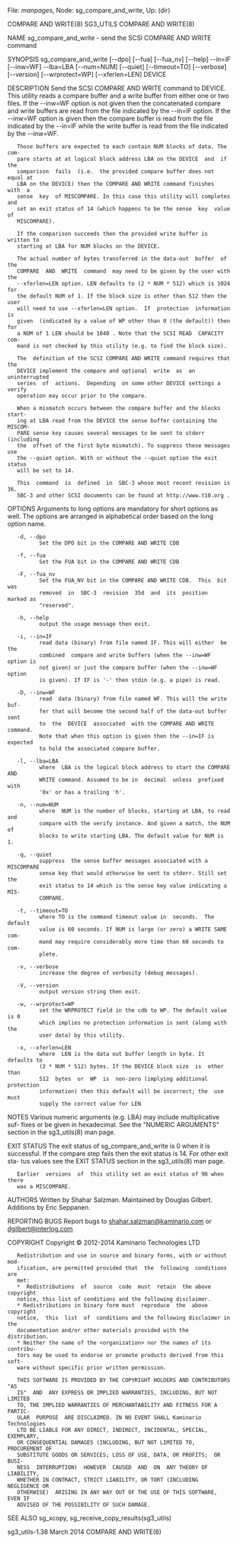 File: *manpages*,  Node: sg_compare_and_write,  Up: (dir)

COMPARE AND WRITE(8)               SG3_UTILS              COMPARE AND WRITE(8)



NAME
       sg_compare_and_write - send the SCSI COMPARE AND WRITE command

SYNOPSIS
       sg_compare_and_write   [--dpo]   [--fua]  [--fua_nv]  [--help]  --in=IF
       [--inw=WF] --lba=LBA [--num=NUM] [--quiet]  [--timeout=TO]  [--verbose]
       [--version] [--wrprotect=WP] [--xferlen=LEN] DEVICE

DESCRIPTION
       Send the SCSI COMPARE AND WRITE command to DEVICE. This utility reads a
       compare buffer and a write buffer from either one or two files. If  the
       --inw=WF  option  is  not given then the concatenated compare and write
       buffers are read from the file indicated by the --in=IF option. If  the
       --inw=WF  option is given then the compare buffer is read from the file
       indicated by the --in=IF while the write buffer is read from  the  file
       indicated by the --inw=WF.

       Those buffers are expected to each contain NUM blocks of data. The com-
       pare starts at at logical block address LBA on the DEVICE  and  if  the
       comparison  fails  (i.e.  the provided compare buffer does not equal at
       LBA on the DEVICE) then the COMPARE AND WRITE command finishes  with  a
       sense  key  of MISCOMPARE. In this case this utility will completes and
       set an exit status of 14 (which happens to be the sense  key  value  of
       MISCOMPARE).

       If the comparison succeeds then the provided write buffer is written to
       starting at LBA for NUM blocks on the DEVICE.

       The actual number of bytes transferred in the data-out  buffer  of  the
       COMPARE  AND  WRITE  command  may need to be given by the user with the
       --xferlen=LEN option. LEN defaults to (2 * NUM * 512) which is 1024 for
       the default NUM of 1. If the block size is other than 512 then the user
       will need to use --xferlen=LEN option.  If  protection  information  is
       given  (indicated by a value of WP other than 0 (the default)) then for
       a NUM of 1 LEN should be 1040 . Note that the SCSI READ  CAPACITY  com-
       mand is not checked by this utility (e.g. to find the block size).

       The  definition of the SCSI COMPARE AND WRITE command requires that the
       DEVICE implement the compare and optional  write  as  an  uninterrupted
       series  of  actions.  Depending  on some other DEVICE settings a verify
       operation may occur prior to the compare.

       When a mismatch occurs between the compare buffer and the blocks start-
       ing at LBA read from the DEVICE the sense buffer containing the MISCOM-
       PARE sense key causes several messages to be sent to stderr  (including
       the  offset of the first byte mismatch). To suppress these messages use
       the --quiet option. With or without the --quiet option the exit  status
       will be set to 14.

       This  command  is  defined  in  SBC-3 whose most recent revision is 36.
       SBC-3 and other SCSI documents can be found at http://www.t10.org .

OPTIONS
       Arguments to long options are mandatory for short options as well.  The
       options  are  arranged  in  alphabetical order based on the long option
       name.

       -d, --dpo
              Set the DPO bit in the COMPARE AND WRITE CDB

       -f, --fua
              Set the FUA bit in the COMPARE AND WRITE CDB

       -F, --fua_nv
              Set the FUA_NV bit in the COMPARE AND WRITE CDB.  This  bit  was
              removed  in  SBC-3  revision  35d  and  its  position  marked as
              "reserved".

       -h, --help
              output the usage message then exit.

       -i, --in=IF
              read data (binary) from file named IF. This will either  be  the
              combined  compare and write buffers (when the --inw=WF option is
              not given) or just the compare buffer (when the --inw=WF  option
              is given). If IF is '-' then stdin (e.g. a pipe) is read.

       -D, --inw=WF
              read  data (binary) from file named WF. This will the write buf-
              fer that will become the second half of the data-out buffer sent
              to  the  DEVICE  associated  with the COMPARE AND WRITE command.
              Note that when this option is given then the --in=IF is expected
              to hold the associated compare buffer.

       -l, --lba=LBA
              where  LBA is the logical block address to start the COMPARE AND
              WRITE command. Assumed to be in  decimal  unless  prefixed  with
              '0x' or has a trailing 'h'.

       -n, --num=NUM
              where  NUM is the number of blocks, starting at LBA, to read and
              compare with the verify instance. And given a match, the NUM  of
              blocks to write starting LBA. The default value for NUM is 1.

       -q, --quiet
              suppress  the sense buffer messages associated with a MISCOMPARE
              sense key that would otherwise be sent to stderr. Still set  the
              exit status to 14 which is the sense key value indicating a MIS-
              COMPARE.

       -t, --timeout=TO
              where TO is the command timeout value in  seconds.  The  default
              value is 60 seconds. If NUM is large (or zero) a WRITE SAME com-
              mand may require considerably more time than 60 seconds to  com-
              plete.

       -v, --verbose
              increase the degree of verbosity (debug messages).

       -V, --version
              output version string then exit.

       -w, --wrprotect=WP
              set the WRPROTECT field in the cdb to WP. The default value is 0
              which implies no protection information is sent (along with  the
              user data) by this utility.

       -x, --xferlen=LEN
              where  LEN is the data out buffer length in byte. It defaults to
              (2 * NUM * 512) bytes. If the DEVICE block size  is  other  than
              512  bytes  or  WP  is  non-zero (implying additional protection
              information) then this default will be incorrect; the  use  must
              supply the correct value for LEN

NOTES
       Various  numeric  arguments  (e.g. LBA) may include multiplicative suf-
       fixes or be given in hexadecimal. See the "NUMERIC  ARGUMENTS"  section
       in the sg3_utils(8) man page.

EXIT STATUS
       The  exit status of sg_compare_and_write is 0 when it is successful. If
       the compare step fails then the exit status is 14. For other exit  sta-
       tus values see the EXIT STATUS section in the sg3_utils(8) man page.

       Earlier  versions  of  this utility set an exit status of 98 when there
       was a MISCOMPARE.

AUTHORS
       Written by Shahar Salzman. Maintained by Douglas Gilbert. Additions  by
       Eric Seppanen.

REPORTING BUGS
       Report bugs to shahar.salzman@kaminario.com or dgilbert@interlog.com

COPYRIGHT
       Copyright © 2012-2014 Kaminario Technologies LTD

       Redistribution and use in source and binary forms, with or without mod-
       ification, are permitted provided that  the  following  conditions  are
       met:
       *  Redistributions  of  source  code  must  retain  the above copyright
       notice, this list of conditions and the following disclaimer.
       * Redistributions in binary form must  reproduce  the  above  copyright
       notice,  this  list  of  conditions and the following disclaimer in the
       documentation and/or other materials provided with the distribution.
       * Neither the name of the <organization> nor the names of its contribu-
       tors may be used to endorse or promote products derived from this soft-
       ware without specific prior written permission.

       THIS SOFTWARE IS PROVIDED BY THE COPYRIGHT HOLDERS AND CONTRIBUTORS "AS
       IS"  AND  ANY EXPRESS OR IMPLIED WARRANTIES, INCLUDING, BUT NOT LIMITED
       TO, THE IMPLIED WARRANTIES OF MERCHANTABILITY AND FITNESS FOR A PARTIC-
       ULAR  PURPOSE  ARE DISCLAIMED. IN NO EVENT SHALL Kaminario Technologies
       LTD BE LIABLE FOR ANY DIRECT, INDIRECT, INCIDENTAL, SPECIAL, EXEMPLARY,
       OR CONSEQUENTIAL DAMAGES (INCLUDING, BUT NOT LIMITED TO, PROCUREMENT OF
       SUBSTITUTE GOODS OR SERVICES; LOSS OF USE, DATA, OR PROFITS;  OR  BUSI-
       NESS  INTERRUPTION)  HOWEVER  CAUSED  AND  ON  ANY THEORY OF LIABILITY,
       WHETHER IN CONTRACT, STRICT LIABILITY, OR TORT (INCLUDING NEGLIGENCE OR
       OTHERWISE)  ARISING IN ANY WAY OUT OF THE USE OF THIS SOFTWARE, EVEN IF
       ADVISED OF THE POSSIBILITY OF SUCH DAMAGE.


SEE ALSO
       sg_xcopy, sg_receive_copy_results(sg3_utils)



sg3_utils-1.38                    March 2014              COMPARE AND WRITE(8)
